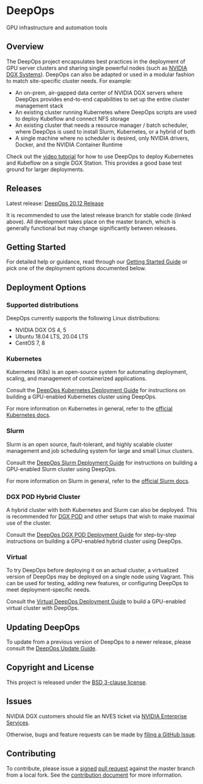 DeepOps
===

GPU infrastructure and automation tools

## Overview

The DeepOps project encapsulates best practices in the deployment of GPU server clusters and sharing single powerful nodes (such as [NVIDIA DGX Systems](https://www.nvidia.com/en-us/data-center/dgx-systems/)). DeepOps can also be adapted or used in a modular fashion to match site-specific cluster needs. For example:

* An on-prem, air-gapped data center of NVIDIA DGX servers where DeepOps provides end-to-end capabilities to set up the entire cluster management stack
* An existing cluster running Kubernetes where DeepOps scripts are used to deploy Kubeflow and connect NFS storage
* An existing cluster that needs a resource manager / batch scheduler, where DeepOps is used to install Slurm, Kubernetes, or a hybrid of both
* A single machine where no scheduler is desired, only NVIDIA drivers, Docker, and the NVIDIA Container Runtime

Check out the [video tutorial](https://drive.google.com/file/d/1RNLQYlgJqE8JMv0np8SdEDqeCN2piavF/view) for how to use DeepOps to deploy Kubernetes and Kubeflow on a single DGX Station. This provides a good base test ground for larger deployments.

## Releases

Latest release: [DeepOps 20.12 Release](https://github.com/NVIDIA/deepops/releases/tag/20.12)

It is recommended to use the latest release branch for stable code (linked above). All development takes place on the master branch, which is generally functional but may change significantly between releases.

## Getting Started

For detailed help or guidance, read through our [Getting Started Guide](docs/) or pick one of the deployment options documented below.

## Deployment Options

### Supported distributions

DeepOps currently supports the following Linux distributions:

* NVIDIA DGX OS 4, 5
* Ubuntu 18.04 LTS, 20.04 LTS
* CentOS 7, 8

### Kubernetes

Kubernetes (K8s) is an open-source system for automating deployment, scaling, and management of containerized applications.

Consult the [DeepOps Kubernetes Deployment Guide](docs/k8s-cluster/) for instructions on building a GPU-enabled Kubernetes cluster using DeepOps.

For more information on Kubernetes in general, refer to the [official Kubernetes docs](https://kubernetes.io/docs/concepts/overview/what-is-kubernetes/).

### Slurm

Slurm is an open source, fault-tolerant, and highly scalable cluster management and job scheduling system for large and small Linux clusters.

Consult the [DeepOps Slurm Deployment Guide](docs/slurm-cluster/) for instructions on building a GPU-enabled Slurm cluster using DeepOps.

For more information on Slurm in general, refer to the [official Slurm docs](https://slurm.schedmd.com/overview.html).

### DGX POD Hybrid Cluster

A hybrid cluster with both Kubernetes and Slurm can also be deployed. This is recommended for [DGX POD](https://www.nvidia.com/en-us/data-center/dgx-pod-reference-architecture/) and other setups that wish to make maximal use of the cluster.

Consult the [DeepOps DGX POD Deployment Guide](docs/deepops/dgx-pod.md) for step-by-step instructions on building a GPU-enabled hybrid cluster using DeepOps.

### Virtual

To try DeepOps before deploying it on an actual cluster, a virtualized version of DeepOps may be deployed on a single node using Vagrant. This can be used for testing, adding new features, or configuring DeepOps to meet deployment-specific needs.

Consult the [Virtual DeepOps Deployment Guide](virtual/README.md) to build a GPU-enabled virtual cluster with DeepOps.

## Updating DeepOps

To update from a previous version of DeepOps to a newer release, please consult the [DeepOps Update Guide](docs/deepops/update-deepops.md).

## Copyright and License

This project is released under the [BSD 3-clause license](https://github.com/NVIDIA/deepops/blob/master/LICENSE).

## Issues

NVIDIA DGX customers should file an NVES ticket via [NVIDIA Enterprise Services](https://nvid.nvidia.com/enterpriselogin/).

Otherwise, bugs and feature requests can be made by [filing a GitHub Issue](https://github.com/NVIDIA/deepops/issues/new).

## Contributing

To contribute, please issue a [signed](https://raw.githubusercontent.com/NVIDIA/deepops/master/CONTRIBUTING.md) [pull request](https://help.github.com/articles/using-pull-requests/) against the master branch from a local fork. See the [contribution document](https://raw.githubusercontent.com/NVIDIA/deepops/master/CONTRIBUTING.md) for more information.

